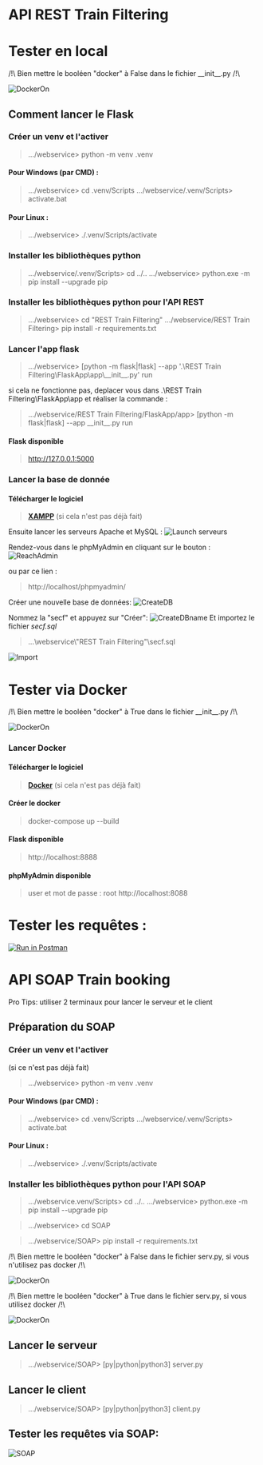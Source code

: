 # API REST Train Filtering
# Tester en local
/!\ Bien mettre le booléen "docker" à False dans le fichier \_\_init__.py /!\

![DockerOn](./imgReadMe/docker%20off.png)

## Comment lancer le Flask
### Créer un venv et l'activer
> .../webservice> python -m venv .venv
#### Pour Windows (par CMD) :
> .../webservice> cd .venv/Scripts
> .../webservice/.venv/Scripts> activate.bat
#### Pour Linux :
> .../webservice> ./.venv/Scripts/activate

### Installer les bibliothèques python
> .../webservice/.venv/Scripts> cd ../..
> .../webservice> python.exe -m pip install --upgrade pip

### Installer les bibliothèques python pour l'API REST
> .../webservice> cd "REST Train Filtering"
> .../webservice/REST Train Filtering> pip install -r requirements.txt

### Lancer l'app flask
> .../webservice> [python -m flask|flask] --app '.\REST Train Filtering\FlaskApp\app\\\_\_init__.py' run

si cela ne fonctionne pas, deplacer vous dans .\REST Train Filtering\FlaskApp\app et réaliser la commande :
> .../webservice/REST Train Filtering/FlaskApp/app> [python -m flask|flask] --app \_\_init__.py run

#### Flask disponible
> http://127.0.0.1:5000

### Lancer la base de donnée
#### Télécharger le logiciel
> [**XAMPP**](https://www.apachefriends.org/fr/download.html) (si cela n'est pas déjà fait)

Ensuite lancer les serveurs Apache et MySQL :
![Launch serveurs](./imgReadMe/StartServ.png)

Rendez-vous dans le phpMyAdmin en cliquant sur le bouton :
![ReachAdmin](./imgReadMe/GoToAdmin.png)

ou par ce lien :
> http://localhost/phpmyadmin/

Créer une nouvelle base de données:
![CreateDB](./imgReadMe/CreateNewDB.png)

Nommez la "secf" et appuyez sur "Créer":
![CreateDBname](./imgReadMe/CreateNewDBname.png)
Et importez le fichier *secf.sql*
> ...\webservice\\"REST Train Filtering"\secf.sql

![Import](./imgReadMe/import.png)

# Tester via Docker

/!\ Bien mettre le booléen "docker" à True dans le fichier \_\_init__.py /!\

![DockerOn](./imgReadMe/docker%20on.png)

### Lancer Docker
#### Télécharger le logiciel
> [**Docker**](https://www.docker.com/products/docker-desktop/) (si cela n'est pas déjà fait)

#### Créer le docker
> docker-compose up --build

#### Flask disponible 
> http://localhost:8888

#### phpMyAdmin disponible
> user et mot de passe : root 
> http://localhost:8088

# Tester les requêtes :
[![Run in Postman](https://run.pstmn.io/button.svg)](https://app.getpostman.com/run-collection/21869921-4f5bffde-fe57-45e0-aae8-93a8e9ee8f10?action=collection%2Ffork&collection-url=entityId%3D21869921-4f5bffde-fe57-45e0-aae8-93a8e9ee8f10%26entityType%3Dcollection%26workspaceId%3Db4f7b72c-3ff2-4187-ac64-0b43944985ca)

# API SOAP Train booking
Pro Tips: utiliser 2 terminaux pour lancer le serveur et le client

## Préparation du SOAP

### Créer un venv et l'activer 
(si ce n'est pas déjà fait)
> .../webservice> python -m venv .venv
#### Pour Windows (par CMD) :
> .../webservice> cd .venv/Scripts
> .../webservice/.venv/Scripts> activate.bat
#### Pour Linux :
> .../webservice> ./.venv/Scripts/activate

### Installer les bibliothèques python pour l'API SOAP
> .../webservice.venv/Scripts> cd ../..
> .../webservice> python.exe -m pip install --upgrade pip

> .../webservice> cd SOAP

> .../webservice/SOAP> pip install -r requirements.txt

/!\ Bien mettre le booléen "docker" à False dans le fichier serv.py, si vous n'utilisez pas docker /!\

![DockerOn](./imgReadMe/dockerSoap%20off.png)

/!\ Bien mettre le booléen "docker" à True dans le fichier serv.py, si vous utilisez docker /!\

![DockerOn](./imgReadMe/dockerSoap%20on.png)
## Lancer le serveur
> .../webservice/SOAP> [py|python|python3] server.py

## Lancer le client
> .../webservice/SOAP> [py|python|python3] client.py

## Tester les requêtes via SOAP:
![SOAP](./imgReadMe/soaprequest.png)
